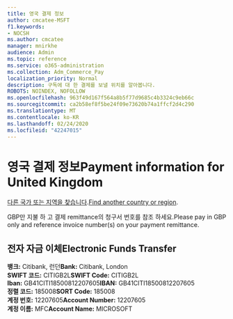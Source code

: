 ```yaml
---
title: 영국 결제 정보
author: cmcatee-MSFT
f1.keywords:
- NOCSH
ms.author: cmcatee
manager: mnirkhe
audience: Admin
ms.topic: reference
ms.service: o365-administration
ms.collection: Adm_Commerce_Pay
localization_priority: Normal
description: 구독에 대 한 결제를 보낼 위치를 알아봅니다.
ROBOTS: NOINDEX, NOFOLLOW
ms.openlocfilehash: 963f49d167f564a8b5f77d9685c4b3324c9eb66c
ms.sourcegitcommit: ca2b58ef8f5be24f09e73620b74a1ffcf2d4c290
ms.translationtype: MT
ms.contentlocale: ko-KR
ms.lasthandoff: 02/24/2020
ms.locfileid: "42247015"
---
```

# <a name="payment-information-for-united-kingdom"></a><span data-ttu-id="eb74d-103">영국 결제 정보</span><span class="sxs-lookup"><span data-stu-id="eb74d-103">Payment information for United Kingdom</span></span>

<span data-ttu-id="eb74d-104">[다른 국가 또는 지역을 찾습니다](../billing-and-payments/pay-for-your-subscription.md).</span><span class="sxs-lookup"><span data-stu-id="eb74d-104">[Find another country or region](../billing-and-payments/pay-for-your-subscription.md).</span></span>

<span data-ttu-id="eb74d-105">GBP만 지불 하 고 결제 remittance의 청구서 번호를 참조 하세요.</span><span class="sxs-lookup"><span data-stu-id="eb74d-105">Please pay in GBP only and reference invoice number(s) on your payment remittance.</span></span>

## <a name="electronic-funds-transfer"></a><span data-ttu-id="eb74d-106">전자 자금 이체</span><span class="sxs-lookup"><span data-stu-id="eb74d-106">Electronic Funds Transfer</span></span>

<span data-ttu-id="eb74d-107">**뱅크:** Citibank, 런던</span><span class="sxs-lookup"><span data-stu-id="eb74d-107">**Bank:** Citibank, London</span></span>  
<span data-ttu-id="eb74d-108">**SWIFT 코드:** CITIGB2L</span><span class="sxs-lookup"><span data-stu-id="eb74d-108">**SWIFT Code:** CITIGB2L</span></span>  
<span data-ttu-id="eb74d-109">**Iban:** GB41CITI18500812207605</span><span class="sxs-lookup"><span data-stu-id="eb74d-109">**IBAN:** GB41CITI18500812207605</span></span>  
<span data-ttu-id="eb74d-110">**정렬 코드:** 185008</span><span class="sxs-lookup"><span data-stu-id="eb74d-110">**SORT Code:** 185008</span></span>  
<span data-ttu-id="eb74d-111">**계정 번호:** 12207605</span><span class="sxs-lookup"><span data-stu-id="eb74d-111">**Account Number:** 12207605</span></span>  
<span data-ttu-id="eb74d-112">**계정 이름:** MFC</span><span class="sxs-lookup"><span data-stu-id="eb74d-112">**Account Name:** MICROSOFT</span></span>  